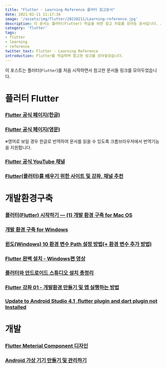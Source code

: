 ```yaml
---
title: "Flutter - Learning Reference 플러터 참고문서"
date: 2021-02-11 11:17:34
image: '/assets/img/flutter/20210211/Learning-reference.jpg'
description: 이 문서는 플러터(Flutter) 학습을 위한 참고 자료를 모아둔 문서입니다. A collection of reference materials for learning Flutter.
category: 'flutter'
tags:
- flutter
- learning
- reference
twitter_text: Flutter - Learning Reference
introduction: Flutter를 학습하며 참고한 링크를 모아놓았습니다. 
---
```


이 포스트는 플러터(`Flutter`)를 처음 시작하면서 참고한 문서들 링크를 모아두었습니다.


# 플러터 Flutter

### [Flutter 공식 페이지(한글)](https://flutter-ko.dev/)

### [Flutter 공식 페이지(영문)](https://flutter.dev/)
※영어로 보일 경우 한글로 번역하여 문서를 읽을 수 있도록 크롬브라우저에서 번역기능을 지원합니다.

### [Flutter 공식 YouTube 채널](https://www.youtube.com/channel/UCwXdFgeE9KYzlDdR7TG9cMw)

### [Flutter(플러터)를 배우기 위한 사이트 및 강좌, 채널 추천](https://medium.com/@sangin84/flutter-%ED%94%8C%EB%9F%AC%ED%84%B0-%EB%A5%BC-%EB%B0%B0%EC%9A%B0%EA%B8%B0-%EC%9C%84%ED%95%9C-%EC%82%AC%EC%9D%B4%ED%8A%B8-%EB%B0%8F-%EA%B0%95%EC%A2%8C-%EC%B1%84%EB%84%90-%EC%B6%94%EC%B2%9C-97bfee35b20)


# 개발환경구축

### [플러터(Flutter) 시작하기 — (1) 개발 환경 구축 for Mac OS](https://medium.com/@hj.veronica.shim/%ED%94%8C%EB%9F%AC%ED%84%B0-flutter-%EC%8B%9C%EC%9E%91%ED%95%98%EA%B8%B0-1-%EA%B0%9C%EB%B0%9C-%ED%99%98%EA%B2%BD-%EA%B5%AC%EC%B6%95-1131711dd651) 

### [개발 환경 구축 for Windows](https://flutter.dev/docs/get-started/install/windows)

### [윈도(Windows) 10 환경 변수 Path 설정 방법(+ 환경 변수 추가 방법)](https://wnw1005.tistory.com/263)

### [Flutter 완벽 설치 - Windows편 영상](https://youtu.be/R_TVi_HLb78?t=273)

### [플러터와 안드로이드 스튜디오 설치 총정리](https://blockdmask.tistory.com/420)

### [Flutter 강좌 01 - 개발환경 만들기 및 앱 실행하는 방법](https://webnautes.tistory.com/1409)

### [Update to Android Studio 4.1 ,flutter plugin and dart plugin not Installed](https://stackoverflow.com/questions/64395106/update-to-android-studio-4-1-flutter-plugin-and-dart-plugin-not-installed)


# 개발

### [Flutter Meterial Component 디자인](https://material.io/guidelines)


### [Android 가상 기기 만들기 및 관리하기](https://developer.android.com/studio/run/managing-avds)






